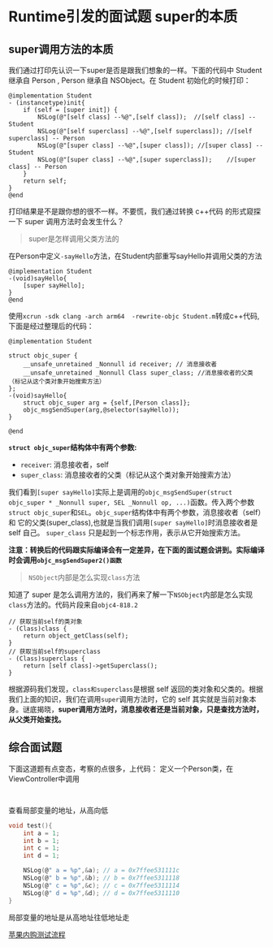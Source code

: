 # Runtime引发的面试题 super的本质


## super调用方法的本质
我们通过打印先认识一下super是否是跟我们想象的一样。下面的代码中 Student 继承自 Person , Person 继承自 NSObject。在 Student 初始化的时候打印：
```objc
@implementation Student
- (instancetype)init{
    if (self = [super init]) {
        NSLog(@"[self class] --%@",[self class]);  //[self class] -- Student
        NSLog(@"[self superclass] --%@",[self superclass]); //[self superclass] -- Person
        NSLog(@"[super class] --%@",[super class]); //[super class] -- Student
        NSLog(@"[super class] --%@",[super superclass]);    //[super class] -- Person
    } 
    return self;
}
@end
```
打印结果是不是跟你想的很不一样。不要慌，我们通过转换 c++代码 的形式窥探一下 super 调用方法时会发生什么？

> super是怎样调用父类方法的

在Person中定义`-sayHello`方法，在Student内部重写sayHello并调用父类的方法
```objc
@implementation Student
-(void)sayHello{
    [super sayHello];
}
@end
```
使用`xcrun -sdk clang -arch arm64  -rewrite-objc Student.m`转成c++代码,下面是经过整理后的代码：
```objc
@implementation Student

struct objc_super {
    __unsafe_unretained _Nonnull id receiver; // 消息接收者
    __unsafe_unretained _Nonnull Class super_class; //消息接收者的父类（标记从这个类对象开始搜索方法）
};
-(void)sayHello{
    struct objc_super arg = {self,[Person class]};
    objc_msgSendSuper(arg,@selector(sayHello));
}

@end
```
**`struct objc_super`结构体中有两个参数:**
* `receiver`: 消息接收者，self
* `super_class`: 消息接收者的父类（标记从这个类对象开始搜索方法）

我们看到`[super sayHello]`实际上是调用的`objc_msgSendSuper(struct objc_super * _Nonnull super, SEL _Nonnull op, ...)`函数。传入两个参数`struct objc_super`和`SEL`。`objc_super`结构体中有两个参数，消息接收者（self）和 它的父类(super_class),也就是当我们调用`[super sayHello]`时消息接收者是 self 自己。 `super_class` 只是起到一个标志作用，表示从它开始搜索方法。

**注意：转换后的代码跟实际编译会有一定差异，在下面的面试题会讲到。实际编译时会调用`objc_msgSendSuper2()函数`**

> `NSObject`内部是怎么实现`class`方法

知道了 super 是怎么调用方法的，我们再来了解一下`NSObject`内部是怎么实现`class`方法的。代码片段来自`objc4-818.2`
```objc
// 获取当前self的类对象
- (Class)class {
    return object_getClass(self);
}
// 获取当前self的superclass
- (Class)superclass {
    return [self class]->getSuperclass();
}
```
根据源码我们发现，`class和superclass`是根据 self 返回的类对象和父类的。根据我们上面的知识，我们在调用`super`调用方法时，它的 self 其实就是当前对象本身。谜底揭晓，**super调用方法时，消息接收者还是当前对象，只是查找方法时，从父类开始查找。**

## 综合面试题
下面这道题有点变态，考察的点很多，上代码：
定义一个Person类，在ViewController中调用
```objc


```

查看局部变量的地址，从高向低
```c
void test(){
    int a = 1;
    int b = 1;
    int c = 1;
    int d = 1;

    NSLog(@" a = %p",&a); // a = 0x7ffee531111c
    NSLog(@" b = %p",&b); // b = 0x7ffee5311118
    NSLog(@" c = %p",&c); // c = 0x7ffee5311114
    NSLog(@" d = %p",&d); // d = 0x7ffee5311110
}
```
局部变量的地址是从高地址往低地址走

[苹果内购测试流程](https://developer.apple.com/documentation/storekit/in-app_purchase/testing_in-app_purchases_with_sandbox)